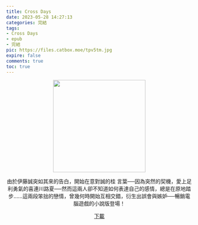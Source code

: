 ```yaml
---
title: Cross Days
date: 2023-05-28 14:27:13
categories: 完結
tags:
- Cross Days
- epub
- 完結
pic: https://files.catbox.moe/tpv5tm.jpg
expire: false
comments: true
toc: true
---
```


<div style="text-align:center" class="kratos-post-content">

<img width="250px" src="https://files.catbox.moe/tpv5tm.jpg">

<p>
由於伊藤誠突如其來的告白，開始在意對誠的桂 言葉──因為突然的契機，愛上足利勇氣的喜連川路夏──然而這兩人卻不知道如何表達自己的感情，總是在原地踏步……這兩段笨拙的戀情，曾幾何時開始互相交錯，衍生出誤會與嫉妒──暢銷電腦遊戲的小說版登場！
</p>

<p>
<a href="https://epubdatabase.azurewebsites.net/EBOOKS/EPUB/完結/Cross Days/Cross Days 交織的謊言、重疊的思念.epub?download=1">下載</a>
</p>

</div>